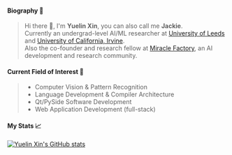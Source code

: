 <!-- <table border="0">
  <tr>
    <td>
    -->
#### Biography 🚀
> Hi there 👋, I'm **Yuelin Xin**, you can also call me **Jackie**.    
> Currently an undergrad-level AI/ML researcher at [University of Leeds](https://www.leeds.ac.uk/) and [University of California, Irvine](https://uci.edu).  
> Also the co-founder and research fellow at [Miracle Factory](https://miraclefactory.co/), an AI development and research community.   
   
#### Current Field of Interest 📓
> * Computer Vision & Pattern Recognition  
> * Language Development & Compiler Architecture  
> * Qt/PySide Software Development  
> * Web Application Development (full-stack)   
<!--     </td>
    <td>  -->
    
<!-- #### Affiliations 🏫
> * [Miracle Factory](https://miraclefactory.co/)
> * [University of Leeds](https://www.leeds.ac.uk/) -->

#### My Stats 📈
[![Yuelin Xin's GitHub stats](https://github-readme-stats.vercel.app/api?username=YuelinXin&show_icons=true&count_private=true)](https://github.com/YuelinXin/github-readme-stats)
<!--     </td>
  </tr>
</table> -->
